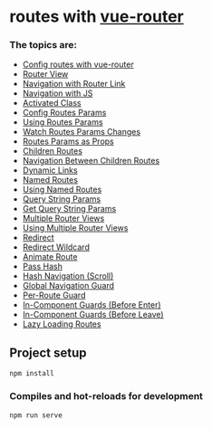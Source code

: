 # routes with [vue-router](https://v3.router.vuejs.org/)

### The topics are:

* [Config routes with vue-router](https://github.com/robsonoduarte/learn-vue/blob/1c6916113dcc49e91a879474ad687a69b38d60e0/vuejs-2-curse/routes/src/router.js#L11)
* [Router View](https://github.com/robsonoduarte/learn-vue/blob/4f673a8ebbcca61e01d250f28165947190b35238/vuejs-2-curse/routes/src/App.vue#L9)
* [Navigation with Router Link](https://github.com/robsonoduarte/learn-vue/blob/1c6916113dcc49e91a879474ad687a69b38d60e0/vuejs-2-curse/routes/src/components/template/Menu.vue#L4)
* [Navigation with JS](https://github.com/robsonoduarte/learn-vue/blob/1c6916113dcc49e91a879474ad687a69b38d60e0/vuejs-2-curse/routes/src/components/user/User.vue#L15)
* [Activated Class](https://github.com/robsonoduarte/learn-vue/blob/1c6916113dcc49e91a879474ad687a69b38d60e0/vuejs-2-curse/routes/src/components/template/Menu.vue#L5)
* [Config Routes Params](https://github.com/robsonoduarte/learn-vue/blob/1c6916113dcc49e91a879474ad687a69b38d60e0/vuejs-2-curse/routes/src/router.js#L24-L25)
* [Using Routes Params](https://github.com/robsonoduarte/learn-vue/blob/1c6916113dcc49e91a879474ad687a69b38d60e0/vuejs-2-curse/routes/src/components/user/UserDetail.vue#L15)
* [Watch Routes Params Changes](https://github.com/robsonoduarte/learn-vue/blob/1c6916113dcc49e91a879474ad687a69b38d60e0/vuejs-2-curse/routes/src/components/user/UserDetail.vue#L18-L21)
* [Routes Params as Props](https://github.com/robsonoduarte/learn-vue/blob/1c6916113dcc49e91a879474ad687a69b38d60e0/vuejs-2-curse/routes/src/components/user/UserDetail.vue#L12)
* [Children Routes](https://github.com/robsonoduarte/learn-vue/blob/1c6916113dcc49e91a879474ad687a69b38d60e0/vuejs-2-curse/routes/src/router.js#L22)
* [Navigation Between Children Routes](https://github.com/robsonoduarte/learn-vue/blob/1c6916113dcc49e91a879474ad687a69b38d60e0/vuejs-2-curse/routes/src/components/user/User.vue#L5)
* [Dynamic Links](https://github.com/robsonoduarte/learn-vue/blob/0c597384f330686297b936c2725e93303e5d692f/vuejs-2-curse/routes/src/components/user/UserDetail.vue#L6)
* [Named Routes](https://github.com/robsonoduarte/learn-vue/blob/0c597384f330686297b936c2725e93303e5d692f/vuejs-2-curse/routes/src/router.js#L34)
* [Using Named Routes](https://github.com/robsonoduarte/learn-vue/blob/0c597384f330686297b936c2725e93303e5d692f/vuejs-2-curse/routes/src/components/user/UserDetail.vue#L7)
* [Query String Params](https://github.com/robsonoduarte/learn-vue/blob/0c597384f330686297b936c2725e93303e5d692f/vuejs-2-curse/routes/src/components/user/UserDetail.vue#L7)
* [Get Query String Params](https://github.com/robsonoduarte/learn-vue/blob/0c597384f330686297b936c2725e93303e5d692f/vuejs-2-curse/routes/src/components/user/UserEdit.vue#L5-L6)
* [Multiple Router Views](https://github.com/robsonoduarte/learn-vue/blob/0c597384f330686297b936c2725e93303e5d692f/vuejs-2-curse/routes/src/router.js#L18-L20)
* [Using Multiple Router Views](https://github.com/robsonoduarte/learn-vue/blob/0c597384f330686297b936c2725e93303e5d692f/vuejs-2-curse/routes/src/App.vue#L4)
* [Redirect](https://github.com/robsonoduarte/learn-vue/blob/4f673a8ebbcca61e01d250f28165947190b35238/vuejs-2-curse/routes/src/router.js#L38-L39)
* [Redirect Wildcard](https://github.com/robsonoduarte/learn-vue/blob/4f673a8ebbcca61e01d250f28165947190b35238/vuejs-2-curse/routes/src/router.js#L42)
* [Animate Route](https://github.com/robsonoduarte/learn-vue/blob/4f673a8ebbcca61e01d250f28165947190b35238/vuejs-2-curse/routes/src/App.vue#L5-L10)
* [Pass Hash](https://github.com/robsonoduarte/learn-vue/blob/4f673a8ebbcca61e01d250f28165947190b35238/vuejs-2-curse/routes/src/components/user/UserDetail.vue#L7)
* [Hash Navigation (Scroll)](https://github.com/robsonoduarte/learn-vue/blob/4f673a8ebbcca61e01d250f28165947190b35238/vuejs-2-curse/routes/src/router.js#L46)
* [Global Navigation Guard]()
* [Per-Route Guard]()
* [In-Component Guards (Before Enter) ]()
* [In-Component Guards (Before Leave) ]()
* [Lazy Loading Routes]()


## Project setup
```
npm install
```

### Compiles and hot-reloads for development
```
npm run serve
```
